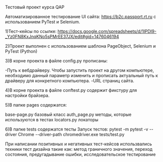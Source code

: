 Тестовый проект курса QAP

Автоматизированное тестирование UI сайта: https://b2c.passport.rt.ru с использованием PyTest и Selenium.

1)Тест-кейсы по ссылке: https://docs.google.com/spreadsheets/d/1IPDI9-_Yz0FN8KxJnqKNo5sPMrEE37JX/edit#gid=1476046194 

2)Проект выполнен с использованием шаблона PageObject, Selenium и PyTest (Python)

3)В корне проекта в файле config.py прописаны:

-Путь к вебдрайверу. Чтобы запустить проект на другом компьютере, необходимо данный параметр изменить и прописать актуальный путь к драйверу для конкретного компьютера. -URL страниц сайта.

4)В корне проекта в файле conftest.py содержит фикстуру для настройки брайзера.

5)В папке pages содержатся:

base-page.py базовый класс
auth_page.py методы, которые используются в тестах
locators.py локаторы

6)В папке tests содержатся тесты Запуск тестов: pytest -m pytest -v --driver Chrome --driver-path chromedriver.exe tests/test.py

При написании позитивных и негативных тест-кейсов использвались техники тест дизайна такие как: метод граничного значения, переход состояния, предугадывание ошибки, исследовательское тестирование
